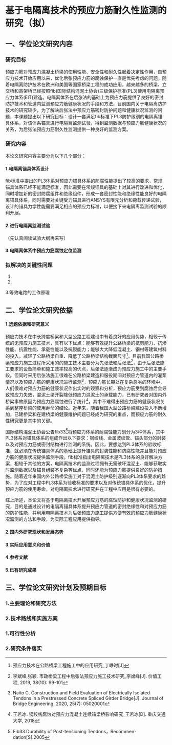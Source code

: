 # 基于电隔离技术的预应力筋耐久性监测的研究（拟）

## 一、学位论文研究内容

### 研究目标

预应力筋对预应力混凝土桥梁的使用性能、安全性和耐久性起着决定性作用，自预应力技术开始应用以来，优化后张预应力筋的腐蚀保护一直是优先考虑的问题。随着电隔离防护技术在欧洲和美国等国家桥梁工程的成功应用，越来越多的桥梁、立交桥和高架桥已经按照fib(国际结构混泥土协会)三级保护标准(PL3)使用电隔离预应力体系(EIT)建造。电隔离体系在后张法的基础上为预应力筋提供了良好的密封防护技术和管道内监测预应力筋健康状况的手段和方法，目前国内关于电隔离防护技术的研究较少，为了解决后张法中预应力筋密封防护问题和健康状况监测的问题，本课题提出以下研究目标：设计一套满足fib标准下PL3防护级别的电隔离锚具体系，对该体系锚具进行电隔离监测试验，得到监测数据与预应力筋健康状况的关系，为后张法预应力筋耐久性监测提供一种良好的监测方案。

### 研究内容

本论文研究内容主要分为以下几个部分：

#### 1.电隔离锚具体系设计

fib标准中提出的PL3体系对预应力锚具体系的防腐性能提出了较高的要求，常规锚具体系已经不能满足标准，因此需要在常规锚具的基础上对其进行改进和优化，同时增加新的密封防腐组件和绝缘组件，形成一套密封性能和绝缘性能良好的电隔离锚具体系，同时需要对关键受力锚具进行ANSYS有限元分析和荷载传递试验，设计的锚具力学性能需要满足相应的预应力标准，以便接下来电隔离监测试验的顺利开展。

#### 2.进行电隔离监测试验

（先认真阅读试验大纲再来写）

#### 3.电隔离体系中预应力筋腐蚀定位监测



### 拟解决的关键性问题

1.



2.



3.等效电路的工作原理



## 二、学位论文研究依据

#### 1.选题依据和研究意义

预应力技术在中长跨度桥梁和大型公路工程建设中有着良好的应用优势，相较于传统的无预应力施工技术，具有以下优点：能够有效提升公路桥梁的抗剪能力、抗渗性能、抗震性能、承载性能以及抗裂能力；能够大大降低混凝土、钢材等建筑材料的投入，减轻了公路桥梁自重、降低了公路桥梁结构截面尺寸[^1]。目前我国公路桥梁预应力施工过程所采用的的施工技术主要分为先张法和后张法[^2]，由于后张法施工要求的设备简单和施工效率较高的优点，后张法逐渐成为预应力施工中的主要手段。但同时采用后张法施工很难在公路桥梁建造和服役期间对预应力管道内的灌浆情况以及预应力筋的健康状况进行监测[^3]，预应力筋长期处在复杂恶劣的环境中，人们很难对预应力筋的健康状况作出实时的观察和分析，预应力筋受到腐蚀后会导致预应力失效，混泥土梁开裂降低预应力混泥土的承载能力，已有研究者对国内外桥梁事故原因为预应力筋腐蚀进行了统计[^4]，其中不难得出预应力筋的健康状况关系到整座桥梁的使用寿命的结论。近年来，随着我国大型公路桥梁建设投入不断增加，已建桥梁和在建桥梁的健康维护问题已经成为研究的重点，而预应力筋的耐久性研究更是其中的关键。

国际结构混泥土协会公告fib33[^5]将预应力体系的耐腐蚀能力划分为3种体系，其中PL3体系对锚具体系的组成作出以下要求：钢绞线、金属波纹管、锚头部分的封装以及对预应力筋或密封结构进行监测的系统。因此，要想达到PL3体系的验收标准，就必须在传统锚具体系的基础上提升锚具的封装性能和防腐性能并且能对预应力筋的健康状况提供监测手段。fib标准指出电隔离技术是PL3体系的良好解决方案，相较于其他的方案，电隔离技术的监测过程拥有无需破坏混泥土、能够获取实时监测数据以及锚具组装不复杂等优点，同时还能为预应力筋提供良好的防护措施。随着近年来国内外公路桥梁施工对于混泥土防护级别逐渐向PL3体系要求的趋势，为了应对工程中PL3体系为验收标准的要求以及对传统锚具体系的优化，提升预应力筋的使用寿命，对电隔离技术进行研究并在工程中应用是很有必要的。

综上所述，本论文将基于电隔离技术开展预应力筋的腐蚀防护和健康状况监测的研究，目的是通过设计的电隔离锚具体系提升预应力管道的密封绝缘性和对预应力筋的防护性能，并利用电隔离技术为后张预应力施工提供方便有效的预应力筋健康状况监测的方法和手段，为实际工程应用提供指导。

#### 2.国内外研究现状和发展态势



#### 3.实际应用意义和价值

#### 4.参考文献

[^1]: 预应力技术在公路桥梁工程施工中的应用研究_丁峥时[J]
[^2]: 李斌峰,张颖. 市政桥梁工程中后张法预应力施工技术研究_李斌峰[J]. 价值工程, 2019, 38(10): 99-101
[^3]:Naito C. Construction and Field Evaluation of Electrically Isolated Tendons in a Prestressed Concrete Spliced Girder Bridge[J]. Journal of Bridge Engineering, 2020, 25(7): 05020001

[^4]:王若冰. 钢绞线腐蚀对预应力混凝土连续箱梁桥影响研究_王若冰[D]. 重庆交通大学, 2018
[^5]:Fib33.Durability  of  Post-tensioning  Tendons，Recommen- dation[S].2005
[^6]:
[^7]:
[^8]:

#### 5.已有研究成果

## 三、学位论文研究计划及预期目标

### 1.主要理论和研究方法                          

### 2.技术路线和实施方案



### 1.可行性分析

### 2.研究条件落实

